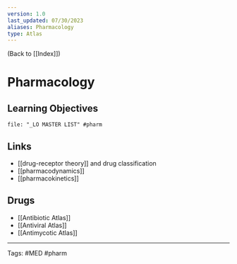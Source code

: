 ```yaml
---
version: 1.0
last_updated: 07/30/2023
aliases: Pharmacology
type: Atlas
---
```


(Back to [[Index]])

# Pharmacology

## Learning Objectives
```query
file: "_LO MASTER LIST" #pharm
```


## Links
- [[drug-receptor theory]] and drug classification
- [[pharmacodynamics]]
- [[pharmacokinetics]]

## Drugs
- [[Antibiotic Atlas]]
- [[Antiviral Atlas]]
- [[Antimycotic Atlas]]

---
Tags: #MED #pharm